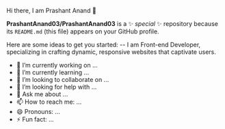  Hi there,
    I am Prashant Anand 👋

**PrashantAnand03/PrashantAnand03** is a ✨ _special_ ✨ repository because its `README.md` (this file) appears on your GitHub profile.

Here are some ideas to get you started:
 -- I am Front-end Developer, specializing in crafting dynamic, responsive websites that captivate users. 


- 🔭 I’m currently working on ...
- 🌱 I’m currently learning ...
- 👯 I’m looking to collaborate on ...
- 🤔 I’m looking for help with ...
- 💬 Ask me about ...
- 📫 How to reach me: ...
- 😄 Pronouns: ...
- ⚡ Fun fact: ...
